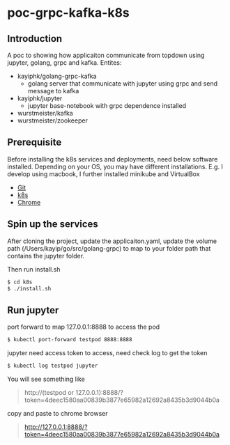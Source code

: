 # poc-grpc-kafka-k8s

## Introduction
A poc to showing how applicaiton communicate from topdown using jupyter, golang, grpc and kafka. Entites:

  - kayiphk/golang-grpc-kafka
    - golang server that communicate with jupyter using grpc and send message to kafka
  - kayiphk/jupyter
    - jupyter base-notebook with grpc dependence installed
  - wurstmeister/kafka
  - wurstmeister/zookeeper

## Prerequisite

Before installing the k8s services and deployments, need below software installed.
Depending on your OS, you may have different installations.
E.g. I develop using macbook, I further installed minikube and VirtualBox

* [Git](https://git-scm.com/book/en/v2/Getting-Started-Installing-Git)
* [k8s](https://kubernetes.io/docs/tasks/tools/install-kubectl/)
* [Chrome](https://www.google.com/chrome/)

## Spin up the services

After cloning the project, update the applicaiton.yaml, update the volume path  (/Users/kayip/go/src/golang-grpc) to map to your folder path that contains the jupyter folder.

Then run install.sh
```sh
$ cd k8s
$ ./install.sh
```

## Run jupyter
port forward to map 127.0.0.1:8888 to access the pod
```sh
$ kubectl port-forward testpod 8888:8888
```

jupyter need access token to access, need check log to get the token
```sh
$ kubectl log testpod jupyter
```

You will see something like
>http://(testpod or 127.0.0.1):8888/?token=4deec1580aa00839b3877e65982a12692a8435b3d9044b0a

copy and paste to chrome browser
>http://127.0.0.1:8888/?token=4deec1580aa00839b3877e65982a12692a8435b3d9044b0a
